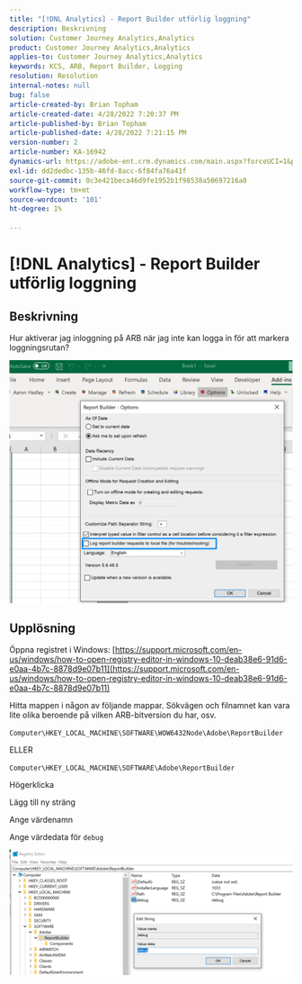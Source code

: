 ```yaml
---
title: "[!DNL Analytics] - Report Builder utförlig loggning"
description: Beskrivning
solution: Customer Journey Analytics,Analytics
product: Customer Journey Analytics,Analytics
applies-to: Customer Journey Analytics,Analytics
keywords: KCS, ARB, Report Builder, Logging
resolution: Resolution
internal-notes: null
bug: false
article-created-by: Brian Topham
article-created-date: 4/28/2022 7:20:37 PM
article-published-by: Brian Topham
article-published-date: 4/28/2022 7:21:15 PM
version-number: 2
article-number: KA-16942
dynamics-url: https://adobe-ent.crm.dynamics.com/main.aspx?forceUCI=1&pagetype=entityrecord&etn=knowledgearticle&id=26414a44-28c7-ec11-a7b6-0022480a1b03
exl-id: dd2dedbc-135b-46fd-8acc-6f84fa76a41f
source-git-commit: 0c3e421beca46d9fe1952b1f98538a50697216a0
workflow-type: tm+mt
source-wordcount: '101'
ht-degree: 1%

---
```


# [!DNL Analytics] - Report Builder utförlig loggning

## Beskrivning


Hur aktiverar jag inloggning på ARB när jag inte kan logga in för att markera loggningsrutan?

![](assets/___27414a44-28c7-ec11-a7b6-0022480a1b03___.png)


## Upplösning




Öppna registret i Windows: [https://support.microsoft.com/en-us/windows/how-to-open-registry-editor-in-windows-10-deab38e6-91d6-e0aa-4b7c-8878d9e07b11](https://support.microsoft.com/en-us/windows/how-to-open-registry-editor-in-windows-10-deab38e6-91d6-e0aa-4b7c-8878d9e07b11)

Hitta mappen i någon av följande mappar. Sökvägen och filnamnet kan vara lite olika beroende på vilken ARB-bitversion du har, osv.

`Computer\HKEY_LOCAL_MACHINE\SOFTWARE\WOW6432Node\Adobe\ReportBuilder`

ELLER

`Computer\HKEY_LOCAL_MACHINE\SOFTWARE\Adobe\ReportBuilder`

Högerklicka

Lägg till ny sträng

Ange värdenamn

Ange värdedata för `debug`

![](assets/066ee289-0b9e-eb11-b1ac-000d3a3684a8.png)
